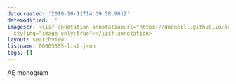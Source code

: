 ```yaml
---
datecreated: '2019-10-11T14:39:58.901Z'
datemodified: ''
imagescr: <iiif-annotation annotationurl="https://dnoneill.github.io/annotate/annotations/00027999-ec35-11e9-b1f0-88e9fe7026e8.json"
  styling="image_only:true"></iiif-annotation>
layout: searchview
listname: 00005555-list.json
tags: []
---
```

AE monogram